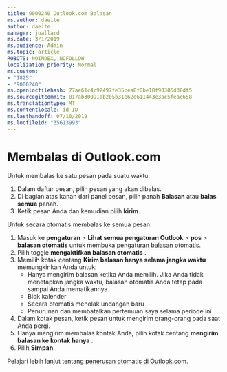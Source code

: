 ```yaml
---
title: 9000240 Outlook.com Balasan
ms.author: daeite
author: daeite
manager: joallard
ms.date: 3/1/2019
ms.audience: Admin
ms.topic: article
ROBOTS: NOINDEX, NOFOLLOW
localization_priority: Normal
ms.custom:
- "1825"
- "9000240"
ms.openlocfilehash: 77ae61c4c92497fe35cea8f0be18f90385d38df5
ms.sourcegitcommit: 017ab30091ab205b31e62e611443e3ac5feac658
ms.translationtype: MT
ms.contentlocale: id-ID
ms.lasthandoff: 07/10/2019
ms.locfileid: "35613993"
---
```

# <a name="replying-in-outlookcom"></a>Membalas di Outlook.com

Untuk membalas ke satu pesan pada suatu waktu:

1. Dalam daftar pesan, pilih pesan yang akan dibalas.
2. Di bagian atas kanan dari panel pesan, pilih panah **Balasan** atau **balas semua** panah.
3. Ketik pesan Anda dan kemudian pilih **kirim**.

Untuk secara otomatis membalas ke semua pesan:

1. Masuk ke **pengaturan** > **Lihat semua pengaturan Outlook** > **pos** > **balasan otomatis** untuk membuka [pengaturan balasan otomatis](https://outlook.live.com/mail/options/mail/automaticReplies).
2. Pilih toggle **mengaktifkan balasan otomatis** .
3. Memilih kotak centang **Kirim balasan hanya selama jangka waktu** memungkinkan Anda untuk:
    - Hanya mengirim balasan ketika Anda memilih. Jika Anda tidak menetapkan jangka waktu, balasan otomatis Anda tetap pada sampai Anda mematikannya.
    - Blok kalender
    - Secara otomatis menolak undangan baru
    - Penurunan dan membatalkan pertemuan saya selama periode ini
4. Dalam kotak pesan, ketik pesan untuk mengirim orang-orang pada saat Anda pergi.
5. Hanya mengirim membalas kontak Anda, pilih kotak centang **mengirim balasan ke kontak hanya** .
6. Pilih **Simpan**.

Pelajari lebih lanjut tentang [penerusan otomatis di Outlook.com](https://support.office.com/article/14614626-9855-48dc-a986-dec81d07b1a0?wt.mc_id=Office_Outlook_com_Alchemy).